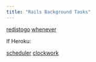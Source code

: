 ```yaml
---
title: "Rails Background Tasks"
---
```


[redistogo](http://redistogo.com/documentation/resque)
[whenever](https://github.com/javan/whenever)

If Heroku:

[scheduler](https://devcenter.heroku.com/articles/scheduler#scheduling-jobs)
[clockwork](https://github.com/tomykaira/clockwork)